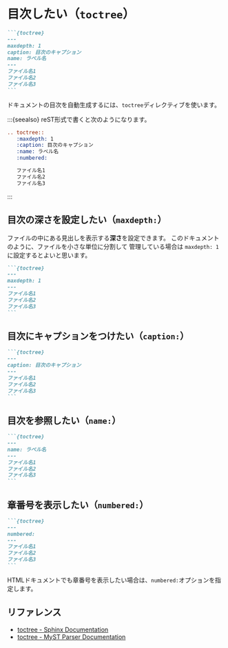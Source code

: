 # 目次したい（``toctree``）

````md
```{toctree}
---
maxdepth: 1
caption: 目次のキャプション
name: ラベル名
---
ファイル名1
ファイル名2
ファイル名3
```
````

ドキュメントの目次を自動生成するには、``toctree``ディレクティブを使います。

:::{seealso}
reST形式で書くと次のようになります。

```rest
.. toctree::
   :maxdepth: 1
   :caption: 目次のキャプション
   :name: ラベル名
   :numbered:

   ファイル名1
   ファイル名2
   ファイル名3
```
:::

## 目次の深さを設定したい（``maxdepth:``）

ファイルの中にある見出しを表示する**深さ**を設定できます。
このドキュメントのように、ファイルを小さな単位に分割して
管理している場合は ``maxdepth: 1``に設定するとよいと思います。

````md
```{toctree}
---
maxdepth: 1
---
ファイル名1
ファイル名2
ファイル名3
```
````

## 目次にキャプションをつけたい（``caption:``）

````md
```{toctree}
---
caption: 目次のキャプション
---
ファイル名1
ファイル名2
ファイル名3
```
````

## 目次を参照したい（``name:``）

````md
```{toctree}
---
name: ラベル名
---
ファイル名1
ファイル名2
ファイル名3
```
````

## 章番号を表示したい（``numbered:``）

````md
```{toctree}
---
numbered:
---
ファイル名1
ファイル名2
ファイル名3
```
````

HTMLドキュメントでも章番号を表示したい場合は、``numbered:``オプションを指定します。

## リファレンス

- [toctree - Sphinx Documentation](https://www.sphinx-doc.org/ja/master/usage/restructuredtext/directives.html#directive-toctree)
- [toctree - MyST Parser Documentation](https://myst-parser.readthedocs.io/en/latest/syntax/organising_content.html#using-toctree-to-include-other-documents-as-children)
